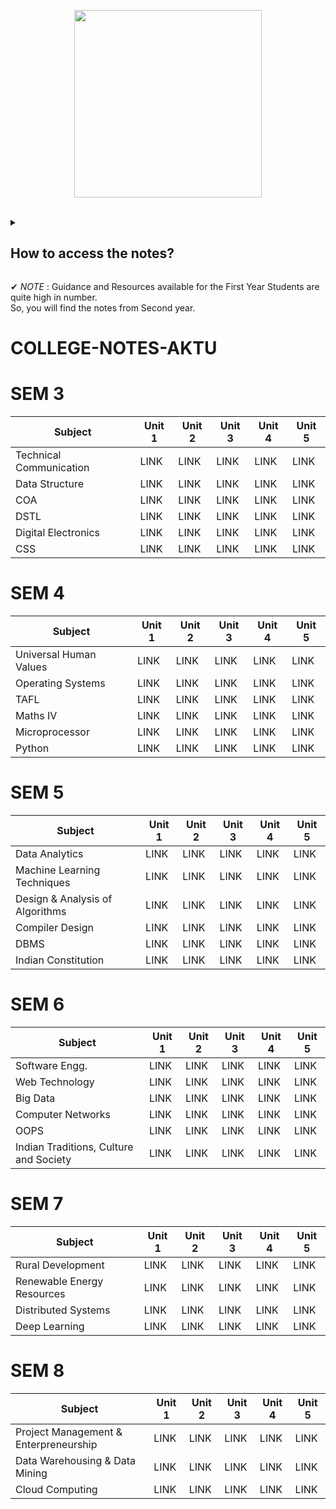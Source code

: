 <p width = "200" align = "center">
  <img height="300" src = "https://user-images.githubusercontent.com/94545831/171982662-5d564753-cc86-495c-9b5e-160461f4bc5c.png"/>
  </p>
  
<br>

<details><summary><h2> How to access the notes? </h2></summary>
  
 1. Click on Code button and copy the link `https://github.com/utkarsh006/Aktu-Semester-Notes.git`
 2. Make a new folder on your desktop.
 3. Go inside that folder and right click.
 4. Click `open in terminal` or `git bash here`
 5. Write the following command : `git clone https://github.com/utkarsh006/Aktu-Semester-Notes.git` in terminal.
 6. The repo has been forked into your local system and you can now read the pdf's of these notes 😍
</details>

✔ *NOTE* : Guidance and Resources available for the First Year Students are quite high in number. <br>
         So, you will find the notes from Second year.
# COLLEGE-NOTES-AKTU

# SEM 3

|Subject|Unit 1|Unit 2|Unit 3|Unit 4|Unit 5|
|-------|------|------|------|------|------|
|Technical Communication|LINK|LINK|LINK|LINK|LINK|
|Data Structure|LINK|LINK|LINK|LINK|LINK|
|COA|LINK|LINK|LINK|LINK|LINK|
|DSTL|LINK|LINK|LINK|LINK|LINK|
|Digital Electronics|LINK|LINK|LINK|LINK|LINK|
|CSS|LINK|LINK|LINK|LINK|LINK|


# SEM 4

|Subject|Unit 1|Unit 2|Unit 3|Unit 4|Unit 5|
|-------|------|------|------|------|------|
|Universal Human Values|LINK|LINK|LINK|LINK|LINK|
|Operating Systems|LINK|LINK|LINK|LINK|LINK|
|TAFL|LINK|LINK|LINK|LINK|LINK|
|Maths IV|LINK|LINK|LINK|LINK|LINK|
|Microprocessor|LINK|LINK|LINK|LINK|LINK|
|Python|LINK|LINK|LINK|LINK|LINK|

# SEM 5

|Subject|Unit 1|Unit 2|Unit 3|Unit 4|Unit 5|
|-------|------|------|------|------|------|
|Data Analytics|LINK|LINK|LINK|LINK|LINK|
|Machine Learning Techniques|LINK|LINK|LINK|LINK|LINK|
|Design & Analysis of Algorithms|LINK|LINK|LINK|LINK|LINK|
|Compiler Design|LINK|LINK|LINK|LINK|LINK|
|DBMS|LINK|LINK|LINK|LINK|LINK|
|Indian Constitution|LINK|LINK|LINK|LINK|LINK|


# SEM 6

|Subject|Unit 1|Unit 2|Unit 3|Unit 4|Unit 5|
|-------|------|------|------|------|------|
|Software Engg.|LINK|LINK|LINK|LINK|LINK|
|Web Technology|LINK|LINK|LINK|LINK|LINK|
|Big Data|LINK|LINK|LINK|LINK|LINK|
|Computer Networks|LINK|LINK|LINK|LINK|LINK|
|OOPS|LINK|LINK|LINK|LINK|LINK|
|Indian Traditions, Culture and Society|LINK|LINK|LINK|LINK|LINK|

# SEM 7

|Subject|Unit 1|Unit 2|Unit 3|Unit 4|Unit 5|
|-------|------|------|------|------|------|
|Rural Development|LINK|LINK|LINK|LINK|LINK|
|Renewable Energy Resources|LINK|LINK|LINK|LINK|LINK|
|Distributed Systems|LINK|LINK|LINK|LINK|LINK|
|Deep Learning|LINK|LINK|LINK|LINK|LINK|

# SEM 8

|Subject|Unit 1|Unit 2|Unit 3|Unit 4|Unit 5|
|-------|------|------|------|------|------|
|Project Management & Enterpreneurship|LINK|LINK|LINK|LINK|LINK|
|Data Warehousing & Data Mining|LINK|LINK|LINK|LINK|LINK|
|Cloud Computing|LINK|LINK|LINK|LINK|LINK|
